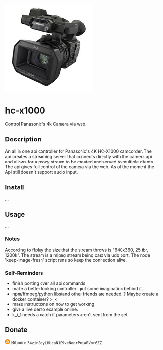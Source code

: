 

![alt text](lib/html/imgs/cam.jpg "Camera")


# hc-x1000
Control Panasonic's 4k Camera via web.

## Description

An all in one api controller for Panasonic's 4K HC-X1000 camcorder. The api creates a streaming server that connects directly with the camera api and allows for a proxy stream to be created and served to multiple clients. The api gives full control of the camera via the web. As of the moment the Api still doesn't support audio input.

## Install

...

## Usage

...

### Notes

According to ffplay the size that the stream throws is "640x360, 25 tbr, 1200k". The stream is a mjpeg stream being cast via udp port. The node 'keep-image-fresh' script runs so keep the connection alive.



### Self-Reminders

- finish porting over all api commands
- make a better looking controller.. put some imagination behind it.
- npm/ffmpeg/python libs/and other friends are needed. ? Maybe create a docker container? >_<
- make instructions on how to get working
- give a live demo example online.
- k_i_f needs a catch if parameters aren't sent from the get


## Donate

![btc](https://github.com/kod3000/EventsManager/blob/d54efb0e1301a6cc1d508b8a9c571f3bb8da04b8/public/img/bitcoin.png) Bitcoin: `34zin8qyLHUcaN1E9veNoorPujaRVnr6ZZ`
